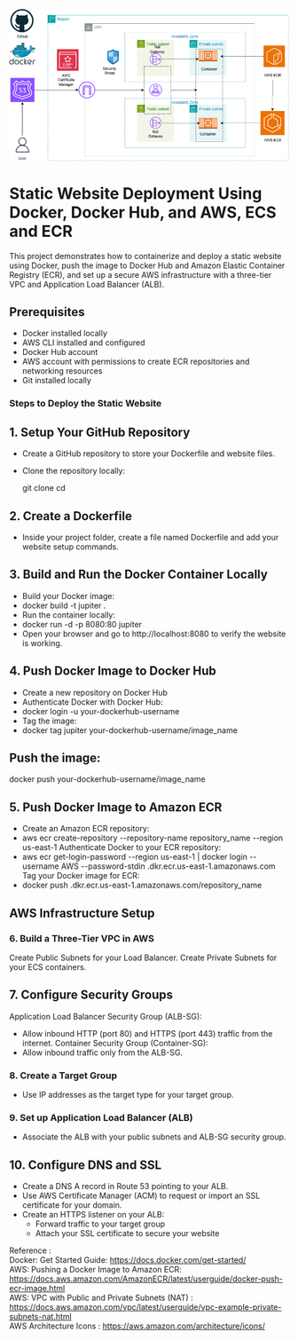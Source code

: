 ![Reference-Architecturet](VPC-Reference-Architecture.png)

# Static Website Deployment Using Docker, Docker Hub, and AWS, ECS and ECR

This project demonstrates how to containerize and deploy a static website using Docker, push the image to Docker Hub and
 Amazon Elastic Container Registry (ECR), and set up a secure AWS infrastructure with a three-tier VPC and Application Load Balancer (ALB).

## Prerequisites
- Docker installed locally
- AWS CLI installed and configured
- Docker Hub account
- AWS account with permissions to create ECR repositories and networking resources
- Git installed locally

### Steps to Deploy the Static Website

## 1. Setup Your GitHub Repository
- Create a GitHub repository to store your Dockerfile and website files.
- Clone the repository locally:

  git clone <your-repository-url>
  cd <repository-folder>
  
## 2. Create a Dockerfile
- Inside your project folder, create a file named Dockerfile and add your website setup commands.

## 3. Build and Run the Docker Container Locally
- Build your Docker image:
 - docker build -t jupiter .
- Run the container locally:
 - docker run -d -p 8080:80 jupiter
-  Open your browser and go to http://localhost:8080 to verify the website is working.

## 4. Push Docker Image to Docker Hub
- Create a new repository on Docker Hub
- Authenticate Docker with Docker Hub:
- docker login -u your-dockerhub-username
- Tag the image:
- docker tag jupiter your-dockerhub-username/image_name
## Push the image:
docker push your-dockerhub-username/image_name

## 5. Push Docker Image to Amazon ECR
- Create an Amazon ECR repository: 
 - aws ecr create-repository --repository-name repository_name --region us-east-1 
Authenticate Docker to your ECR repository: 
 - aws ecr get-login-password --region us-east-1 | docker login --username AWS --password-stdin <your-account-id>.dkr.ecr.us-east-1.amazonaws.com 
Tag your Docker image for ECR: 
 - docker push <your-account-id>.dkr.ecr.us-east-1.amazonaws.com/repository_name

 ## AWS Infrastructure Setup
### 6. Build a Three-Tier VPC in AWS
 Create Public Subnets for your Load Balancer.
 Create Private Subnets for your ECS containers.

## 7. Configure Security Groups
 Application Load Balancer Security Group (ALB-SG):
  - Allow inbound HTTP (port 80) and HTTPS (port 443) traffic from the internet.
 Container Security Group (Container-SG):
  - Allow inbound traffic only from the ALB-SG.

### 8. Create a Target Group
  - Use IP addresses as the target type for your target group.

### 9. Set up Application Load Balancer (ALB)
  - Associate the ALB with your public subnets and ALB-SG security group.

## 10. Configure DNS and SSL
  - Create a DNS A record in Route 53 pointing to your ALB.
  - Use AWS Certificate Manager (ACM) to request or import an SSL certificate for your domain.
  - Create an HTTPS listener on your ALB:
      - Forward traffic to your target group
      - Attach your SSL certificate to secure your website

Reference :  
Docker: Get Started Guide: https://docs.docker.com/get-started/   
AWS: Pushing a Docker Image to Amazon ECR: https://docs.aws.amazon.com/AmazonECR/latest/userguide/docker-push-ecr-image.html   
AWS: VPC with Public and Private Subnets (NAT) : https://docs.aws.amazon.com/vpc/latest/userguide/vpc-example-private-subnets-nat.html   
AWS Architecture Icons : https://aws.amazon.com/architecture/icons/































